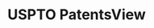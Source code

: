---
bigquery: https://console.cloud.google.com/bigquery?p=patents-public-data&d=patentsview&page=dataset
citation: Attribution should be given to PatentsView for use, distribution, or derivative
  works.
code: https://github.com/CSSIP-AIR/PatentsView-Code-Snippets/
contributors: USPTO
cost: None
description: 'PatentsView includes US patent data including raw data (summaries, applications,
  pregrant applications), disambugations of inventors and assignees, and inventor
  gender estimates.  Also foreign priority data, # of figures and sheets, and government
  interest statements.'
documentation: https://patentsview.org/query/builder-faqs
last_edit: 04/10/2022, 14:27:56
location: https://patentsview.org/
maintained_by: USPTO
record_creation_timestamp: 12/2/2020 17:20:46
schema_fields:
- subgroup_id
- organization_id
- filename
- application_id
- subgroup
- num_sheets
- classification_value
- term_disclaimer
- disamb_inventor_id_20200630
- section_id
- county
- kind
- patent_id
- applicant_type
- state
- f102_date
- disamb_inventor_id_20170808
- male
- series_code
- latitude
- variety
- disamb_inventor_id_20191231
- disclaimer_date
- inventor_id
- country
- group_id
- lname
- assignee_id
- symbol_position
- fname
- _371_date
- disamb_inventor_id_20181127
- name
- disamb_assignee_id_20191231
- disamb_assignee_id_20200331
- rule_47
- disamb_inventor_id_20171226
- abstract
- doc_type
- disamb_assignee_id_20191008
- classification_data_source
- f371_date
- date
- rawinventor_id
- contract_award_number
- disamb_inventor_id_20200929
- id
- subclass
- term_extension
- doctype
- city
- level_two
- mainclass_id
- sector_title
- county_fips
- length
- level_three
- male_flag
- disamb_inventor_id_20200331
- uuid
- withdrawn
- designation
- title
- country_transformed
- num_figures
- dependent
- group
- subsection_id
- category_id
- attribution_status
- latin_name
- classification_status
- organization
- disamb_inventor_id_20171003
- disamb_assignee_id_20200630
- disamb_inventor_id_20170307
- publication_number
- disamb_assignee_id_20181127
- name_last
- num_claims
- section
- text
- action_date
- subcategory_id
- reldocno
- _102_date
- term_grant
- sequence
- name_first
- rel_id
- classification_level
- level_one
- ipc_class
- disamb_inventor_id_20190312
- rawassignee_id
- state_fips
- disamb_assignee_id_20190820
- gi_statement
- location_id
- disamb_assignee_id_20200929
- field_title
- status
- num
- main_group
- disamb_inventor_id_20180528
- disamb_inventor_id_20201229
- type
- disamb_inventor_id_20190820
- disamb_inventor_id_20191008
- lawyer_id
- latlong
- lapse_of_patent
- rawlocation_id
- field_id
- longitude
- disamb_assignee_id_20190312
- exemplary
- subclass_id
- category
- citation_id
- role
- relkind
- number
- deceased
- ipc_version_indicator
shortname: patentsview
tags:
- disambiguation
- United States
- gender
terms_of_use: Creative Commons Attribution 4.0 International License.
timeframe: 1963-1999
title: USPTO PatentsView
uuid: cf1780b1-e265-4e49-8d1d-83b9cfe0fd9a
---